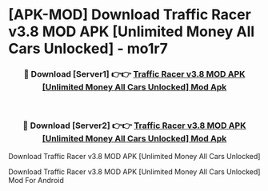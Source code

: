 # [APK-MOD] Download Traffic Racer v3.8 MOD APK [Unlimited Money All Cars Unlocked] - mo1r7


<div align="center">
<h3>🔴 Download [Server1] 👉👉 <a href="https://apk-comot.site?title=Traffic_Racer_v3.8_MOD_APK_[Unlimited_Money_All_Cars_Unlocked]">Traffic Racer v3.8 MOD APK [Unlimited Money All Cars Unlocked] Mod Apk</a></h3><br>
<h3>🔴 Download [Server2] 👉👉 <a href="https://apk-comot.site?title=Traffic_Racer_v3.8_MOD_APK_[Unlimited_Money_All_Cars_Unlocked]">Traffic Racer v3.8 MOD APK [Unlimited Money All Cars Unlocked] Mod Apk</a></h3>
</div>



Download Traffic Racer v3.8 MOD APK [Unlimited Money All Cars Unlocked] 

Download Traffic Racer v3.8 MOD APK [Unlimited Money All Cars Unlocked] Mod For Android